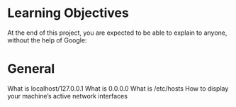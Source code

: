 # Learning Objectives

At the end of this project, you are expected to be able to explain to anyone, without the help of Google:

# General

What is localhost/127.0.0.1
What is 0.0.0.0
What is /etc/hosts
How to display your machine’s active network interfaces

